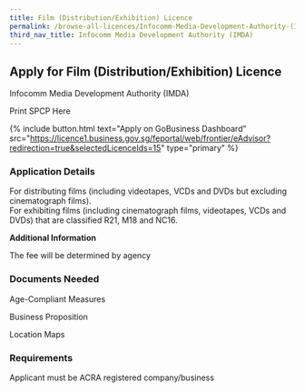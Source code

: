 ```yaml
---
title: Film (Distribution/Exhibition) Licence
permalink: /browse-all-licences/Infocomm-Media-Development-Authority-(IMDA)/Film--Distribution-Exhibition--Licence
third_nav_title: Infocomm Media Development Authority (IMDA)
---
```


## Apply for Film (Distribution/Exhibition) Licence

Infocomm Media Development Authority (IMDA)

Print SPCP Here


{% include button.html text="Apply on GoBusiness Dashboard" src="https://licence1.business.gov.sg/feportal/web/frontier/eAdvisor?redirection=true&selectedLicenceIds=15" type="primary" %}

### Application Details

<p>For distributing films (including videotapes, VCDs and DVDs but excluding cinematograph films).<br>For exhibiting films (including cinematograph films, videotapes, VCDs and DVDs) that are classified R21, M18 and NC16.</p>

**Additional Information**

The fee will be determined by agency

### Documents Needed

Age-Compliant Measures

Business Proposition

Location Maps

### Requirements

Applicant must be ACRA registered company/business

